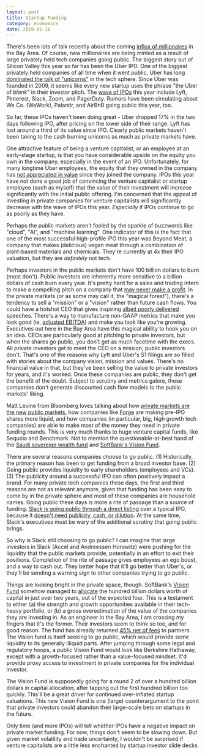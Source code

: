 ```yaml
---
layout: post
title: Startup Funding
category: economics 
date: 2019-05-16
---
```


There's been lots of talk recently about the coming [influx of millionaires](https://www.forbes.com/sites/bizcarson/2019/03/19/ipos-from-uber-airbnb-pinterest-and-lyft-could-create-a-230-billion-windfall-and-6000-new-millionaires/#5579c1e15cf6) in the Bay Area. Of course, new millionaires are being minted as a result of large privately held tech companies going public. The biggest story out of Silicon Valley this year so far has been the Uber IPO. One of the biggest privately held companies of all time when it went public, Uber has long [dominated the talk of "unicorns"](/economics/2019/05/16/the-unicorn-bubble) in the tech sphere. Since Uber was founded in 2009, it seems like every new startup uses the phrase "the Uber of *blank*" in their investor pitch. The [wave of IPOs](https://news.crunchbase.com/news/a-quick-2019-tech-ipo-check-in/) this year include Lyft, Pinterest, Slack, Zoom, and PagerDuty. Rumors have been circulating about We Co. (WeWork), Palantir, and AirBnB going public this year, too.

So far, these IPOs haven't been doing great - Uber dropped 17% in the two days following IPO, after pricing on the lower side of their range. Lyft has lost around a third of its value since IPO. Clearly public markets haven't been taking to the cash burning unicorns as much as private markets have.

One attractive feature of being a venture capitalist, or an employee at an early-stage startup, is that you have considerable upside on the equity you own in the company, especially in the event of an IPO. Unfortunately, for many longtime Uber employees, the equity that they owned in the company has [not appreciated in value](https://www.bloomberg.com/opinion/articles/2019-05-09/uber-ipo-employees-may-not-be-in-a-partying-mood) since they joined the company. IPOs this year have not done a good job of convincing the venture capitalist or startup employee (such as myself) that the value of their investment will increase significantly with the initial public offering. I'm concerned that the appeal of investing in private companies for venture capitalists will significantly decrease with the wave of IPOs this year. *Especially* if IPOs continue to go as poorly as they have.

Perhaps the public markets aren't fooled by the sparkle of buzzwords like "cloud", "AI", and "machine learning". One indicator of this is the fact that one of the most successful high-profile IPO this year was Beyond Meat, a company that makes (delicious) vegan meat through a combination of plant-based materials and chemicals. They're currently at 4x their IPO valuation, but they are *definitely* not tech.

Perhaps investors in the public markets don't have 100 billion dollars to burn (most don't). Public investors are inherently more sensitive to a billion dollars of cash burn every year. It's pretty hard for a sales and trading intern to make a compelling pitch on a company that [may never make a profit](https://www.reuters.com/article/us-uber-ipo/uber-unveils-ipo-with-warning-it-may-never-make-a-profit-idUSKCN1RN2SK). In the private markets (or as some may call it, the "magical forest"), there's a tendency to sell a "mission" or a "vision" rather than future cash flows. You could have a hotshot CEO that gives inspiring [albeit poorly delivered](https://www.businessinsider.com/what-you-can-learn-from-how-elon-musk-presents-2017-5) speeches. There's a way to manufacture non-GAAP metrics that make you look good (ie, [adjusted EBITDA](https://www.bloomberg.com/opinion/articles/2018-04-27/wework-accounts-for-consciousness)) and make you look like you're growing. Executives out here in the Bay Area have this magical ability to hook you on an idea. CEOs are particularly good at pitching to private investors, but when the shares go public, you don't get as much facetime with the execs. All private investors get to meet the CEO on a mission; public investors don't. That's one of the reasons why Lyft and Uber's S1 filings are so filled with stories about the company vision, mission and values. There's no financial value in that, but they've been selling the value to private investors for years, and it's worked. Once these companies are public, they don't get the benefit of the doubt. Subject to scrutiny and metrics galore, these companies don't generate discounted cash flow models to the public markets' liking.

Matt Levine from Bloomberg loves talking about how [private markets are the new public markets](https://www.bloomberg.com/opinion/articles/2019-05-14/there-was-no-way-to-win-with-the-uber-ipo), how companies like [Forge](https://forgeglobal.com/) are making pre-IPO shares more liquid, and how companies (in particular, big, high growth tech companies) are able to make most of the money they need in private funding rounds. This is very much thanks to huge venture capital funds, like Sequoia and Benchmark. Not to mention the questionable-at-best hand of the [Saudi sovereign wealth fund](https://news.crunchbase.com/news/venture-capitals-sovereign-wealth-crisis-cometh/) and [SoftBank's Vision Fund](https://group.softbank/en/).

There are several reasons companies choose to go public. (1) Historically, the primary reason has been to get funding from a broad investor base. (2) Going public provides liquidity to early shareholders (employees and VCs). (3) The publicity around a successful IPO can often positively impact a brand. For many private tech companies these days, the first and third reasons are not as relevant anymore, given that funding has been easy to come by in the private sphere and most of these companies are household names. Going public these days is more a rite of passage than a source of funding. [Slack is going public through a direct listing](https://www.bloomberg.com/news/articles/2019-04-26/slack-files-for-direct-listing-on-nyse-to-sidestep-typical-ipo) over a typical IPO, because it [doesn't need publicity, cash, or dilution](https://www.zerohedge.com/news/2019-04-26/why-slack-skipping-ipo-and-doing-direct-listing). At the same time, Slack's executives must be wary of the additional scrutiny that going public brings. 

So why is Slack still choosing to go public? I can imagine that large investors in Slack (Accel and Andreessen Horowitz) were pushing for the liquidity that the public markets provide, potentially in an effort to exit their positions. Completion of the rite of passage gives employees an ego boost, and a way to cash out. They better hope that it'll go better than Uber's, or they'll be sending a warning sign to other companies trying to go public.

Things are looking bright in the private space, though. SoftBank's [Vision Fund](https://visionfund.com/) somehow managed to [allocate](https://www.wsj.com/articles/softbank-considers-ipo-for-100-billion-vision-fund-11556882710) the hundred billion dollars worth of capital in just over two years, out of the expected four. This is a testament to either (a) the strength and growth opportunities available in their tech-heavy portfolio, or (b) a gross overestimation of the value of the companies they are investing in. As an engineer in the Bay Area, I am crossing my fingers that it's the former. Their investors seem to think so too, and for good reason. The fund has already returned [45% net of fees](https://www.cnbc.com/2019/05/09/softbank-is-launching-a-second-version-of-its-100-billion-fund-driving-silicon-valley-valuations.html) to partners. The Vision fund is itself seeking to go public, which would provide some liquidity to its generally illiquid parts. After jumping through some legal and regulatory hoops, a public Vision Fund would look like Berkshire Hathaway, except with a growth-focused rather than a value-focused mindset. It'd provide proxy access to investment in private companies for the individual investor. 

The Vision Fund is supposedly going for a round 2 of over a hundred billion dollars in capital allocation, after tapping out the first hundred billion too quickly. This'll be a great driver for continued over-inflated startup valuations. This new Vision Fund is one (large) counterargument to the point that private investors could abandon their large-scale bets on startups in the future. 

Only time (and more IPOs) will tell whether IPOs have a negative impact on private market funding. For now, things don't seem to be slowing down. But given market volatility and trade uncertainty, I wouldn't be surprised if venture capitalists are a little less enchanted by startup investor slide decks.
